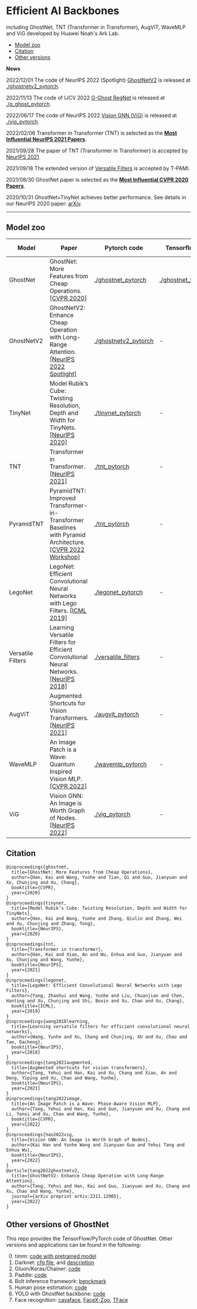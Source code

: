 # Efficient AI Backbones 
including GhostNet, TNT (Transformer in Transformer), AugViT, WaveMLP and ViG developed by Huawei Noah's Ark Lab.
- [Model zoo](#model-zoo)
- [Citation](#citation)
- [Other versions](#other-versions-of-ghostnet)

**News**

2022/12/01 The code of NeurIPS 2022 (Spotlight) [GhostNetV2](https://arxiv.org/abs/2211.12905) is released at [./ghostnetv2_pytorch](https://github.com/huawei-noah/Efficient-AI-Backbones/tree/master/ghostnetv2_pytorch).

2022/11/13 The code of IJCV 2022 [G-Ghost RegNet](https://arxiv.org/abs/2201.03297) is released at [./g_ghost_pytorch](https://github.com/huawei-noah/Efficient-AI-Backbones/tree/master/g_ghost_pytorch). 

2022/06/17 The code of NeurIPS 2022 [Vision GNN (ViG)](https://arxiv.org/abs/2206.00272) is released at [./vig_pytorch](https://github.com/huawei-noah/Efficient-AI-Backbones/tree/master/vig_pytorch). 

2022/02/06 Transformer in Transformer (TNT) is selected as the **[Most Influential NeurIPS 2021 Papers](https://www.paperdigest.org/2022/02/most-influential-nips-papers-2022-02/)**.

2021/09/28 The paper of TNT (Transformer in Transformer) is accepted by [NeurIPS 2021](https://arxiv.org/abs/2103.00112).

2021/09/18 The extended version of [Versatile Filters](https://github.com/huawei-noah/Efficient-AI-Backbones/tree/master/versatile_filters) is accepted by T-PAMI.

2021/08/30 GhostNet paper is selected as the **[Most Influential CVPR 2020 Papers](https://www.paperdigest.org/2021/08/most-influential-cvpr-papers-2021-08/)**.

2020/10/31 GhostNet+TinyNet achieves better performance. See details in our NeurIPS 2020 paper: [arXiv](https://arxiv.org/abs/2010.14819).

---

## Model zoo

| Model | Paper | Pytorch code | Tensorflow code | MindSpore code |
| - | - | - | - | - |
| GhostNet | GhostNet: More Features from Cheap Operations. [[CVPR 2020]](https://arxiv.org/abs/1911.11907) | [./ghostnet_pytorch](https://github.com/huawei-noah/CV-backbones/tree/master/ghostnet_pytorch) | [./ghostnet_tensorflow](https://github.com/huawei-noah/CV-backbones/tree/master/ghostnet_tensorflow) | [MindSpore Model Zoo](https://gitee.com/mindspore/models/tree/master/research/cv/ghostnet) |
| GhostNetV2 | GhostNetV2: Enhance Cheap Operation with Long-Range Attention. [[NeurIPS 2022 Spotlight]](https://arxiv.org/abs/2211.12905) | [./ghostnetv2_pytorch](https://github.com/huawei-noah/Efficient-AI-Backbones/tree/master/ghostnetv2_pytorch) | - | [MindSpore Model Zoo](https://gitee.com/mindspore/models/tree/master/research/cv/ghostnetv2) |
| TinyNet | Model Rubik’s Cube: Twisting Resolution, Depth and Width for TinyNets. [[NeurIPS 2020]](https://arxiv.org/abs/2010.14819) | [./tinynet_pytorch](https://github.com/huawei-noah/CV-backbones/tree/master/tinynet_pytorch) | - | [MindSpore Model Zoo](https://gitee.com/mindspore/models/tree/master/research/cv/tinynet) |
| TNT | Transformer in Transformer. [[NeurIPS 2021]](https://arxiv.org/abs/2103.00112) | [./tnt_pytorch](https://github.com/huawei-noah/CV-backbones/tree/master/tnt_pytorch) | - | [MindSpore Model Zoo](https://gitee.com/mindspore/models/tree/master/research/cv/TNT) |
| PyramidTNT | PyramidTNT: Improved Transformer-in-Transformer Baselines with Pyramid Architecture. [[CVPR 2022 Workshop]](https://arxiv.org/abs/2201.00978)| [./tnt_pytorch](https://github.com/huawei-noah/CV-backbones/tree/master/tnt_pytorch) | - | [MindSpore Model Zoo](https://gitee.com/mindspore/models/tree/master/research/cv/TNT) |
| LegoNet | LegoNet: Efficient Convolutional Neural Networks with Lego Filters. [[ICML 2019]](http://proceedings.mlr.press/v97/yang19c/yang19c.pdf) | [./legonet_pytorch](https://github.com/huawei-noah/CV-backbones/tree/master/legonet_pytorch) | - | - |
| Versatile Filters | Learning Versatile Filters for Efficient Convolutional Neural Networks. [[NeurIPS 2018]](https://papers.nips.cc/paper/7433-learning-versatile-filters-for-efficient-convolutional-neural-networks) | [./versatile_filters](https://github.com/huawei-noah/CV-backbones/tree/master/versatile_filters) | - | - |
| AugViT | Augmented Shortcuts for Vision Transformers. [[NeurIPS 2021]](https://proceedings.neurips.cc/paper/2021/file/818f4654ed39a1c147d1e51a00ffb4cb-Paper.pdf) | [./augvit_pytorch](https://github.com/huawei-noah/CV-backbones/tree/master/augvit_pytorch) | - | [MindSpore Model Zoo](https://gitee.com/mindspore/models/tree/master/research/cv/augvit) |
| WaveMLP | An Image Patch is a Wave: Quantum Inspired Vision MLP. [[CVPR 2022]](https://arxiv.org/pdf/2111.12294.pdf) | [./wavemlp_pytorch](https://github.com/huawei-noah/CV-Backbones/tree/master/wavemlp_pytorch) | - | [MindSpore Model Zoo](https://gitee.com/mindspore/models/tree/master/research/cv/wave_mlp) |
| ViG | Vision GNN: An Image is Worth Graph of Nodes. [[NeurIPS 2022]](https://arxiv.org/abs/2206.00272) | [./vig_pytorch](https://github.com/huawei-noah/CV-Backbones/tree/master/vig_pytorch) | - | [MindSpore Model Zoo](https://gitee.com/mindspore/models/tree/master/research/cv/ViG) |


## Citation
```
@inproceedings{ghostnet,
  title={GhostNet: More Features from Cheap Operations},
  author={Han, Kai and Wang, Yunhe and Tian, Qi and Guo, Jianyuan and Xu, Chunjing and Xu, Chang},
  booktitle={CVPR},
  year={2020}
}
@inproceedings{tinynet,
  title={Model Rubik’s Cube: Twisting Resolution, Depth and Width for TinyNets},
  author={Han, Kai and Wang, Yunhe and Zhang, Qiulin and Zhang, Wei and Xu, Chunjing and Zhang, Tong},
  booktitle={NeurIPS},
  year={2020}
}
@inproceedings{tnt,
  title={Transformer in transformer},
  author={Han, Kai and Xiao, An and Wu, Enhua and Guo, Jianyuan and Xu, Chunjing and Wang, Yunhe},
  booktitle={NeurIPS},
  year={2021}
}
@inproceedings{legonet,
  title={LegoNet: Efficient Convolutional Neural Networks with Lego Filters},
  author={Yang, Zhaohui and Wang, Yunhe and Liu, Chuanjian and Chen, Hanting and Xu, Chunjing and Shi, Boxin and Xu, Chao and Xu, Chang},
  booktitle={ICML},
  year={2019}
}
@inproceedings{wang2018learning,
  title={Learning versatile filters for efficient convolutional neural networks},
  author={Wang, Yunhe and Xu, Chang and Chunjing, XU and Xu, Chao and Tao, Dacheng},
  booktitle={NeurIPS},
  year={2018}
}
@inproceedings{tang2021augmented,
  title={Augmented shortcuts for vision transformers},
  author={Tang, Yehui and Han, Kai and Xu, Chang and Xiao, An and Deng, Yiping and Xu, Chao and Wang, Yunhe},
  booktitle={NeurIPS},
  year={2021}
}
@inproceedings{tang2022image,
  title={An Image Patch is a Wave: Phase-Aware Vision MLP},
  author={Tang, Yehui and Han, Kai and Guo, Jianyuan and Xu, Chang and Li, Yanxi and Xu, Chao and Wang, Yunhe},
  booktitle={CVPR},
  year={2022}
}
@inproceedings{han2022vig,
  title={Vision GNN: An Image is Worth Graph of Nodes}, 
  author={Kai Han and Yunhe Wang and Jianyuan Guo and Yehui Tang and Enhua Wu},
  booktitle={NeurIPS},
  year={2022}
}
@article{tang2022ghostnetv2,
  title={GhostNetV2: Enhance Cheap Operation with Long-Range Attention},
  author={Tang, Yehui and Han, Kai and Guo, Jianyuan and Xu, Chang and Xu, Chao and Wang, Yunhe},
  journal={arXiv preprint arXiv:2211.12905},
  year={2022}
}
```

## Other versions of GhostNet
This repo provides the TensorFlow/PyTorch code of GhostNet. Other versions and applications can be found in the following:

0. timm: [code with pretrained model](https://github.com/rwightman/pytorch-image-models/blob/master/timm/models/ghostnet.py)
1. Darknet: [cfg file](https://github.com/AlexeyAB/darknet/files/3997987/ghostnet.cfg.txt), and [description](https://github.com/AlexeyAB/darknet/issues/4418)
2. Gluon/Keras/Chainer: [code](https://github.com/osmr/imgclsmob)
3. Paddle: [code](https://github.com/PaddlePaddle/PaddleClas/blob/master/ppcls/modeling/architectures/ghostnet.py)
4. Bolt inference framework: [benckmark](https://github.com/huawei-noah/bolt/blob/master/docs/BENCHMARK.md)
5. Human pose estimation: [code](https://github.com/tensorboy/centerpose/blob/master/lib/models/backbones/ghost_net.py)
6. YOLO with GhostNet backbone: [code](https://github.com/HaloTrouvaille/YOLO-Multi-Backbones-Attention)
7. Face recognition: [cavaface](https://github.com/cavalleria/cavaface.pytorch/blob/master/backbone/ghostnet.py), [FaceX-Zoo](https://github.com/JDAI-CV/FaceX-Zoo), [TFace](https://github.com/Tencent/TFace)
